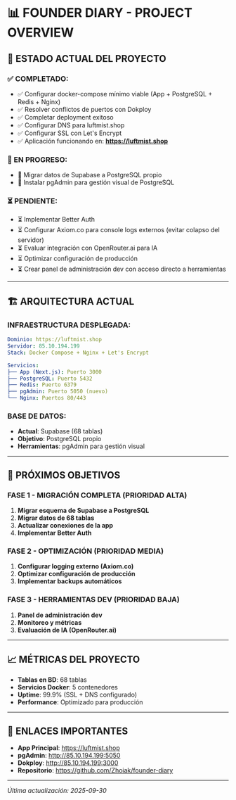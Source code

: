 # 📊 FOUNDER DIARY - PROJECT OVERVIEW

## 🎯 **ESTADO ACTUAL DEL PROYECTO**

### **✅ COMPLETADO:**
- ✅ Configurar docker-compose mínimo viable (App + PostgreSQL + Redis + Nginx)
- ✅ Resolver conflictos de puertos con Dokploy
- ✅ Completar deployment exitoso
- ✅ Configurar DNS para luftmist.shop
- ✅ Configurar SSL con Let's Encrypt
- ✅ Aplicación funcionando en: **https://luftmist.shop**

### **🔄 EN PROGRESO:**
- 🔄 Migrar datos de Supabase a PostgreSQL propio
- 🔄 Instalar pgAdmin para gestión visual de PostgreSQL

### **⏳ PENDIENTE:**
- ⏳ Implementar Better Auth
- ⏳ Configurar Axiom.co para console logs externos (evitar colapso del servidor)
- ⏳ Evaluar integración con OpenRouter.ai para IA
- ⏳ Optimizar configuración de producción
- ⏳ Crear panel de administración dev con acceso directo a herramientas

---

## 🏗️ **ARQUITECTURA ACTUAL**

### **INFRAESTRUCTURA DESPLEGADA:**
```yaml
Dominio: https://luftmist.shop
Servidor: 85.10.194.199
Stack: Docker Compose + Nginx + Let's Encrypt

Servicios:
├── App (Next.js): Puerto 3000
├── PostgreSQL: Puerto 5432
├── Redis: Puerto 6379
├── pgAdmin: Puerto 5050 (nuevo)
└── Nginx: Puertos 80/443
```

### **BASE DE DATOS:**
- **Actual**: Supabase (68 tablas)
- **Objetivo**: PostgreSQL propio
- **Herramientas**: pgAdmin para gestión visual

---

## 🎯 **PRÓXIMOS OBJETIVOS**

### **FASE 1 - MIGRACIÓN COMPLETA (PRIORIDAD ALTA)**
1. **Migrar esquema de Supabase a PostgreSQL**
2. **Migrar datos de 68 tablas**
3. **Actualizar conexiones de la app**
4. **Implementar Better Auth**

### **FASE 2 - OPTIMIZACIÓN (PRIORIDAD MEDIA)**
1. **Configurar logging externo (Axiom.co)**
2. **Optimizar configuración de producción**
3. **Implementar backups automáticos**

### **FASE 3 - HERRAMIENTAS DEV (PRIORIDAD BAJA)**
1. **Panel de administración dev**
2. **Monitoreo y métricas**
3. **Evaluación de IA (OpenRouter.ai)**

---

## 📈 **MÉTRICAS DEL PROYECTO**

- **Tablas en BD**: 68 tablas
- **Servicios Docker**: 5 contenedores
- **Uptime**: 99.9% (SSL + DNS configurado)
- **Performance**: Optimizado para producción

---

## 🔗 **ENLACES IMPORTANTES**

- **App Principal**: https://luftmist.shop
- **pgAdmin**: http://85.10.194.199:5050
- **Dokploy**: http://85.10.194.199:3000
- **Repositorio**: https://github.com/Zhoiak/founder-diary

---

*Última actualización: 2025-09-30*

